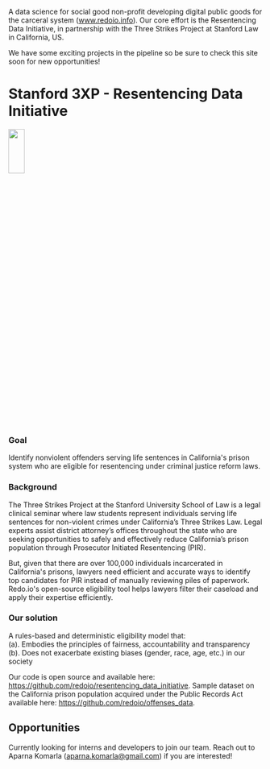 A data science for social good non-profit developing digital public goods for the carceral system (www.redoio.info). Our core effort is the Resentencing Data Initiative, in partnership with the Three Strikes Project at Stanford Law in California, US.

We have some exciting projects in the pipeline so be sure to check this site soon for new opportunities!

# Stanford 3XP - Resentencing Data Initiative

<!---<img src= "https://github.com/redoio/three_strikes_project/assets/124313756/9f54f1f8-e1ff-4ce3-a575-807187824d76" width = "20%" height = "20%">--->
<img src= "https://github.com/redoio/.github/assets/124313756/9f405081-081a-4716-b8a6-f90f840fa8f5" width = "25%" height = "15%">

### Goal 

Identify nonviolent offenders serving life sentences in California's prison system who are eligible for resentencing under criminal justice reform laws. 

### Background

The Three Strikes Project at the Stanford University School of Law is a legal clinical seminar where law students represent individuals serving life sentences for non-violent crimes under California’s Three Strikes Law. Legal experts assist district attorney’s offices throughout the state who are seeking opportunities to safely and effectively reduce California’s prison population through Prosecutor Initiated Resentencing (PIR). 

But, given that there are over 100,000 individuals incarcerated in California's prisons, lawyers need efficient and accurate ways to identify top candidates for PIR instead of manually reviewing piles of paperwork. Redo.io's open-source eligibility tool helps lawyers filter their caseload and apply their expertise efficiently. 

### Our solution

A rules-based and deterministic eligibility model that:<br>
(a). Embodies the principles of fairness, accountability and transparency<br>
(b). Does not exacerbate existing biases (gender, race, age, etc.) in our society<br>

Our code is open source and available here: https://github.com/redoio/resentencing_data_initiative. 
Sample dataset on the California prison population acquired under the Public Records Act available here: https://github.com/redoio/offenses_data. 

## Opportunities

Currently looking for interns and developers to join our team. Reach out to Aparna Komarla (aparna.komarla@gmail.com) if you are interested!
